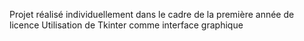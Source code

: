 Projet réalisé individuellement dans le cadre de la première année de licence
Utilisation de Tkinter comme interface graphique
